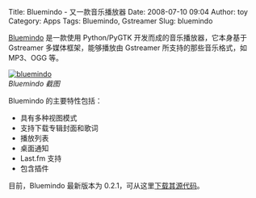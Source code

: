Title: Bluemindo - 又一款音乐播放器
Date: 2008-07-10 09:04
Author: toy
Category: Apps
Tags: Bluemindo, Gstreamer
Slug: bluemindo

[Bluemindo](http://www.codingteam.net/bluemindo-aff_en.html) 是一款使用
Python/PyGTK 开发而成的音乐播放器，它本身基于 Gstreamer
多媒体框架，能够播放由 Gstreamer 所支持的那些音乐格式，如 MP3、OGG 等。

[![bluemindo](http://i.linuxtoy.org/i/2008/07/bluemindo-thumb.png)](http://i.linuxtoy.org/i/2008/07/bluemindo.png)  
*Bluemindo 截图*

Bluemindo 的主要特性包括：

-   具有多种视图模式
-   支持下载专辑封面和歌词
-   播放列表
-   桌面通知
-   Last.fm 支持
-   包含插件

目前，Bluemindo 最新版本为
0.2.1，可从这里[下载其源代码](http://www.codingteam.net/bluemindo-down_en.html)。
